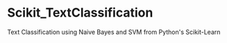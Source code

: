 # Scikit_TextClassification
Text Classification using Naive Bayes and SVM from Python's Scikit-Learn

